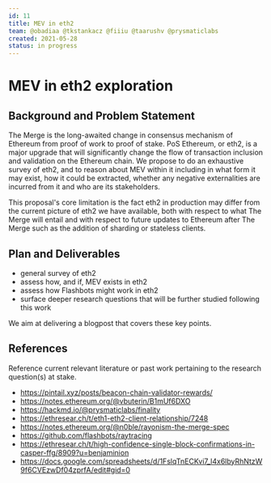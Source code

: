 ```yaml
---
id: 11
title: MEV in eth2
team: @obadiaa @tkstankacz @fiiiu @taarushv @prysmaticlabs
created: 2021-05-28
status: in progress
---
```


# MEV in eth2 exploration


## Background and Problem Statement
The Merge is the long-awaited change in consensus mechanism of Ethereum from proof of work to proof of stake. PoS Ethereum, or eth2, is a major upgrade that will significantly change the flow of transaction inclusion and validation on the Ethereum chain. We propose to do an exhaustive survey of eth2, and to reason about MEV within it including in what form it may exist, how it could be extracted, whether any negative externalities are incurred from it and who are its stakeholders.

This proposal's core limitation is the fact eth2 in production may differ from the current picture of eth2 we have available, both with respect to what The Merge will entail and with respect to future updates to Ethereum after The Merge such as the addition of sharding or stateless clients.

## Plan and Deliverables
- general survey of eth2
- assess how, and if, MEV exists in eth2
- assess how Flashbots might work in eth2
- surface deeper research questions that will be further studied following this work

We aim at delivering a blogpost that covers these key points.


## References
Reference current relevant literature or past work pertaining to the research question(s) at stake.
- https://pintail.xyz/posts/beacon-chain-validator-rewards/
- https://notes.ethereum.org/@vbuterin/B1mUf6DXO
- https://hackmd.io/@prysmaticlabs/finality
- https://ethresear.ch/t/eth1-eth2-client-relationship/7248
- https://notes.ethereum.org/@n0ble/rayonism-the-merge-spec
- https://github.com/flashbots/raytracing
- https://ethresear.ch/t/high-confidence-single-block-confirmations-in-casper-ffg/8909?u=benjaminion
- https://docs.google.com/spreadsheets/d/1FslqTnECKvi7_l4x6lbyRhNtzW9f6CVEzwDf04zprfA/edit#gid=0
